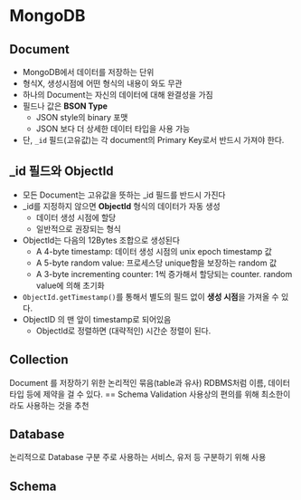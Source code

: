 # MongoDB
## Document
- MongoDB에서 데이터를 저장하는 단위
- 형식X, 생성시점에 어떤 형식의 내용이 와도 무관
- 하나의 Document는 자신의 데이터에 대해 완결성을 가짐
- 필드나 값은 **BSON Type**
    - JSON style의 binary 포맷
    - JSON 보다 더 상세한 데이터 타입을 사용 가능
- 단, `_id` 필드(고유값)는 각 document의 Primary Key로서 반드시 가져야 한다.


## _id 필드와 ObjectId
- 모든 Document는 고유값을 뜻하는 _id 필드를 반드시 가진다
- _id를 지정하지 않으면 **ObjectId** 형식의 데이터가 자동 생성
    - 데이터 생성 시점에 할당
    - 일반적으로 권장되는 형식
- ObjectId는 다음의 12Bytes 조합으로 생성된다
    - A 4-byte timestamp: 데이터 생성 시점의 unix epoch timestamp 값
    - A 5-byte random value: 프로세스당 unique함을 보장하는 random 값
    - A 3-byte incrementing counter: 1씩 증가해서 할당되는 counter. random value에 의해 초기화
- `ObjectId.getTimestamp()`를 통해서 별도의 필드 없이 **생성 시점**을 가져올 수 있다.
- ObjectID 의 맨 앞이 timestamp로 되어있음
    - ObjectId로 정렬하면 (대략적인) 시간순 정렬이 된다.

## Collection
Document 를 저장하기 위한 논리적인 묶음(table과 유사)
RDBMS처럼 이름, 데이터 타입 등에 제약을 걸 수 있다. == Schema Validation
사용상의 편의를 위해 최소한이라도 사용하는 것을 추천

## Database
논리적으로 Database 구분
주로 사용하는 서비스, 유저 등 구분하기 위해 사용

## Schema
